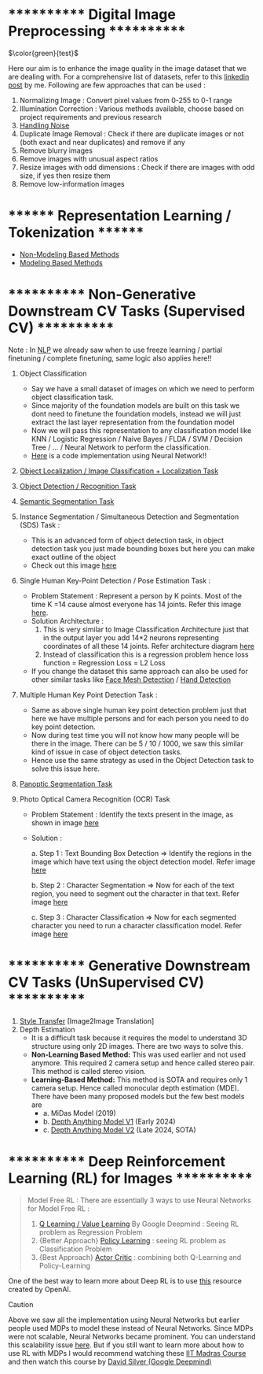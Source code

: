 # ********** Digital Image Preprocessing **********

$\color{green}{test}$


Here our aim is to enhance the image quality in the image dataset that we are dealing with. For a comprehensive list of datasets, refer to this [linkedin post](https://www.linkedin.com/feed/update/urn:li:activity:7269031439713656832/) by me. Following are few approaches that can be used :  

1. Normalizing Image : Convert pixel values from 0-255 to 0-1 range
2. Illumination Correction : Various methods available, choose based on project requirements and previous research
3. [Handling Noise](https://github.com/khetansarvesh/CV/blob/main/notes/Handling_Noise.pdf)
4. Duplicate Image Removal : Check if there are duplicate images or not (both exact and near duplicates) and remove if any
5. Remove blurry images
6. Remove images with unusual aspect ratios
7. Resize images with odd dimensions : Check if there are images with odd size, if yes then resize them
8. Remove low-information images












# ****** Representation Learning / Tokenization ******

- [Non-Modeling Based Methods](https://khetansarvesh.medium.com/non-modelling-methods-for-image-representation-learning-5a3b80a31a29)
- [Modeling Based Methods](https://www.google.com/url?q=https://khetansarvesh.medium.com/modelling-based-methods-for-image-representation-learning-48cd5f56ad0d&sa=D&source=docs&ust=1733758892238210&usg=AOvVaw1HeO_DRIuK6YLyDS-Ne3gT)










# **********  Non-Generative Downstream CV Tasks (Supervised CV)  **********

Note : In [NLP](https://docs.google.com/document/d/18uKePZSgFpufsPhpcLj0rSjsuFPhm6_GcjnRPOrJCog/edit?tab=t.0) we already saw when to use freeze learning / partial finetuning / complete finetuning, same logic also applies here!! 

1. Object Classification
   - Say we have a small dataset of images on which we need to perform object classification task.
   - Since majority of the foundation models are built on this task we dont need to finetune the foundation models, instead we will just extract the last layer representation from the foundation model
   - Now we will pass this representation to any classification model like KNN / Logistic Regression / Naive Bayes / FLDA / SVM / Decision Tree / … / Neural Network to perform the classification.
   - [Here](https://github.com/khetansarvesh/CV/blob/main/im_classification/image_classification_freeze_learning.ipynb) is a code implementation using Neural Network!!
2. [Object Localization / Image Classification + Localization Task](https://pub.towardsai.net/computer-vision-object-localization-task-2d536238510f)
3. [Object Detection / Recognition Task](https://pub.towardsai.net/computer-vision-object-detection-task-b572d58f2ada)

4. [Semantic Segmentation Task](https://levelup.gitconnected.com/semantic-segmentation-models-clearly-explained-780bde9515b5)
5. Instance Segmentation / Simultaneous Detection and Segmentation (SDS) Task : 
   - This is an advanced form of object detection task, in object detection task you just made bounding boxes but here you can make exact outline of the object
   - Check out this image [here](https://miro.medium.com/v2/resize:fit:1100/format:webp/1*SNvD04dEFIDwNAqSXLQC_g.jpeg)

6. Single Human Key-Point Detection / Pose Estimation Task : 
   - Problem Statement : Represent a person by K points. Most of the time K =14 cause almost everyone has 14 joints. Refer this image [here](https://github.com/khetansarvesh/CV/blob/main/notes/pose_estimation_prb_statement.png).
   - Solution Architecture : 
      1. This is very similar to Image Classification Architecture just that in the output layer you add 14*2 neurons representing coordinates of all these 14 joints. Refer architecture diagram [here](https://github.com/khetansarvesh/CV/blob/main/notes/pose_estimation_arch.png) 
      2. Instead of classification this is a regression problem hence loss function = Regression Loss = L2 Loss
   - If you change the dataset this same approach can also be used for other similar tasks like [Face Mesh Detection](https://ai.google.dev/static/edge/mediapipe/images/solutions/examples/face_landmark.png) / [Hand Detection](https://learnopencv.com/wp-content/uploads/2018/10/hand-output-skeleton.jpg) 
7. Multiple Human Key Point Detection Task : 
   - Same as above single human key point detection problem just that here we have multiple persons and for each person you need to do key point detection. 
   - Now during test time you will not know how many people will be there in the image. There can be 5 / 10 / 1000, we saw this similar kind of issue in case of object detection tasks.
   - Hence use the same strategy as used in the Object Detection task to solve this issue here.

8. [Panoptic Segmentation Task](https://github.com/khetansarvesh/CV/tree/main/panoptic_segmentation)
9. Photo Optical Camera Recognition (OCR) Task
    - Problem Statement : Identify the texts present in the image, as shown in image [here](https://github.com/khetansarvesh/CV/blob/main/notes/ocr_prb_statement.png)
    - Solution :
      
      a. Step 1 : Text Bounding Box Detection => Identify the regions in the image which have text using the object detection model. Refer image [here](https://github.com/khetansarvesh/CV/blob/main/notes/txt_det.png)
      
      b. Step 2 : Character Segmentation => Now for each of the text region, you need to segment out the character in that text. Refer image [here](https://github.com/khetansarvesh/CV/blob/main/notes/char_seg.png)

      c. Step 3 : Character Classification => Now for each segmented character you need to run a character classification model. Refer image [here](https://github.com/khetansarvesh/CV/blob/main/notes/char_class.png)
    





# **********  Generative Downstream CV Tasks (UnSupervised CV)  **********

1. [Style Transfer](https://khetansarvesh.medium.com/image2image-translation-task-588d134e9ee8) [Image2Image Translation]
2. Depth Estimation
   - It is a difficult task because it requires the model to understand 3D structure using only 2D images. There are two ways to solve this.
   - **Non-Learning Based Method:** This was used earlier and not used anymore. This required 2 camera setup and hence called stereo pair. This method is called stereo vision.
   - **Learning-Based Method:** This method is SOTA and requires only 1 camera setup. Hence called monocular depth estimation (MDE). There have been many proposed models but the few best models are 
        - a. MiDas Model (2019)
        - b. [Depth Anything Model V1](https://depth-anything.github.io/) (Early 2024)
        - c. [Depth Anything Model V2](https://depth-anything-v2.github.io/) (Late 2024, SOTA)
    

# **********  Deep Reinforcement Learning (RL) for Images  **********
> Model Free RL : There are essentially 3 ways to use Neural Networks for Model Free RL :
> 1. [Q Learning / Value Learning](https://khetansarvesh.medium.com/q-learning-deep-reinforcement-learning-ff162e9aca18) By Google Deepmind : Seeing RL problem as Regression Problem
> 2. {Better Approach} [Policy Learning](https://khetansarvesh.medium.com/policy-learning-deep-reinforcement-learning-83fb6e5aa025) : seeing RL problem as Classification Problem
> 3. {Best Approach} [Actor Critic]() : combining both Q-Learning and Policy-Learning

One of the best way to learn more about Deep RL is to use [this](https://spinningup.openai.com/en/latest/index.html) resource created by OpenAI.

> [!CAUTION]
> Above we saw all the implementation using Neural Networks but earlier people used MDPs to model these instead of Neural Networks. Since MDPs were not scalable, Neural Networks became prominent. You can understand this scalability issue [here](https://www.youtube.com/watch?v=SgC6AZss478&list=PLs8w1Cdi-zvYviYYw_V3qe6SINReGF5M-&index=4). But if you still want to learn more about how to use RL with MDPs I would recommend watching these [IIT Madras Course](https://www.youtube.com/playlist?list=PLEAYkSg4uSQ0Hkv_1LHlJtC_wqwVu6RQX) and then watch this course by [David Silver (Google Deepmind)](https://www.davidsilver.uk/teaching/)
